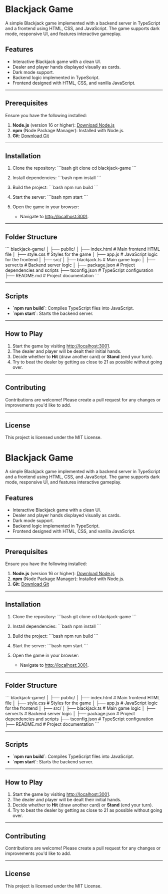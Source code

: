 # Blackjack Game

A simple Blackjack game implemented with a backend server in TypeScript and a frontend using HTML, CSS, and JavaScript. The game supports dark mode, responsive UI, and features interactive gameplay.

## Features

- Interactive Blackjack game with a clean UI.
- Dealer and player hands displayed visually as cards.
- Dark mode support.
- Backend logic implemented in TypeScript.
- Frontend designed with HTML, CSS, and vanilla JavaScript.

---

## Prerequisites

Ensure you have the following installed:

1. **Node.js** (version 16 or higher): [Download Node.js](https://nodejs.org)
2. **npm** (Node Package Manager): Installed with Node.js.
3. **Git**: [Download Git](https://git-scm.com/)

---

## Installation

1. Clone the repository:
   \`\`\`bash
   git clone <repository-url>
   cd blackjack-game
   \`\`\`

2. Install dependencies:
   \`\`\`bash
   npm install
   \`\`\`

3. Build the project:
   \`\`\`bash
   npm run build
   \`\`\`

4. Start the server:
   \`\`\`bash
   npm start
   \`\`\`

5. Open the game in your browser:
   - Navigate to [http://localhost:3001](http://localhost:3001).

---

## Folder Structure

\`\`\`
blackjack-game/
│
├── public/
│   ├── index.html   # Main frontend HTML file
│   ├── style.css    # Styles for the game
│   ├── app.js       # JavaScript logic for the frontend
│
├── src/
│   ├── blackjack.ts # Main game logic
│   ├── server.ts    # Backend server logic
│
├── package.json     # Project dependencies and scripts
├── tsconfig.json    # TypeScript configuration
├── README.md        # Project documentation
\`\`\`

---

## Scripts

- **\`npm run build\`**: Compiles TypeScript files into JavaScript.
- **\`npm start\`**: Starts the backend server.

---

## How to Play

1. Start the game by visiting [http://localhost:3001](http://localhost:3001).
2. The dealer and player will be dealt their initial hands.
3. Decide whether to **Hit** (draw another card) or **Stand** (end your turn).
4. Try to beat the dealer by getting as close to 21 as possible without going over.

---

## Contributing

Contributions are welcome! Please create a pull request for any changes or improvements you'd like to add.

---

## License

This project is licensed under the MIT License.
# Blackjack Game

A simple Blackjack game implemented with a backend server in TypeScript and a frontend using HTML, CSS, and JavaScript. The game supports dark mode, responsive UI, and features interactive gameplay.

## Features

- Interactive Blackjack game with a clean UI.
- Dealer and player hands displayed visually as cards.
- Dark mode support.
- Backend logic implemented in TypeScript.
- Frontend designed with HTML, CSS, and vanilla JavaScript.

---

## Prerequisites

Ensure you have the following installed:

1. **Node.js** (version 16 or higher): [Download Node.js](https://nodejs.org)
2. **npm** (Node Package Manager): Installed with Node.js.
3. **Git**: [Download Git](https://git-scm.com/)

---

## Installation

1. Clone the repository:
   \`\`\`bash
   git clone <repository-url>
   cd blackjack-game
   \`\`\`

2. Install dependencies:
   \`\`\`bash
   npm install
   \`\`\`

3. Build the project:
   \`\`\`bash
   npm run build
   \`\`\`

4. Start the server:
   \`\`\`bash
   npm start
   \`\`\`

5. Open the game in your browser:
   - Navigate to [http://localhost:3001](http://localhost:3001).

---

## Folder Structure

\`\`\`
blackjack-game/
│
├── public/
│   ├── index.html   # Main frontend HTML file
│   ├── style.css    # Styles for the game
│   ├── app.js       # JavaScript logic for the frontend
│
├── src/
│   ├── blackjack.ts # Main game logic
│   ├── server.ts    # Backend server logic
│
├── package.json     # Project dependencies and scripts
├── tsconfig.json    # TypeScript configuration
├── README.md        # Project documentation
\`\`\`

---

## Scripts

- **\`npm run build\`**: Compiles TypeScript files into JavaScript.
- **\`npm start\`**: Starts the backend server.

---

## How to Play

1. Start the game by visiting [http://localhost:3001](http://localhost:3001).
2. The dealer and player will be dealt their initial hands.
3. Decide whether to **Hit** (draw another card) or **Stand** (end your turn).
4. Try to beat the dealer by getting as close to 21 as possible without going over.

---

## Contributing

Contributions are welcome! Please create a pull request for any changes or improvements you'd like to add.

---

## License

This project is licensed under the MIT License.
